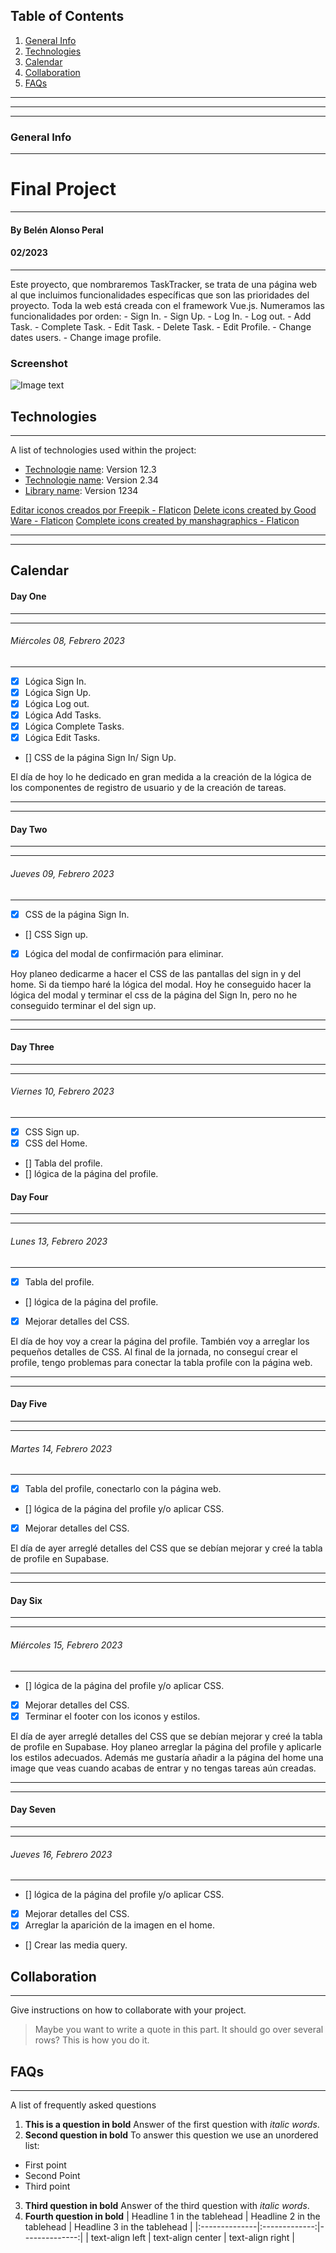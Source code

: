 ## Table of Contents
1. [General Info](#general-info)
2. [Technologies](#technologies)
3. [Calendar](#calendar)
4. [Collaboration](#collaboration)
5. [FAQs](#faqs)
***
***
***
### General Info
***
# Final Project
***
#### By Belén Alonso Peral
#### 02/2023
***
Este proyecto, que nombraremos TaskTracker, se trata de una página web al que incluimos funcionalidades específicas que son las prioridades del proyecto. Toda la web está creada con el framework Vue.js. Numeramos las funcionalidades por orden:
    - Sign In.
    - Sign Up.
    - Log In.
    - Log out.
    - Add Task.
    - Complete Task.
    - Edit Task.
    - Delete Task.
    - Edit Profile.
    - Change dates users.
    - Change image profile.

### Screenshot
![Image text]()


<!-- La información general del proyecto es importante para hacerse una idea de este más allá de la breve explicación. Markdown permite también insertar gráficos, capturas de pantalla u otras imágenes en la documentación. Para esto, basta con escribir una palabra descriptiva entre corchetes, seguida del URL de la imagen entre corchetes (sin espacios intercalados). Delante de este, pon un signo de exclamación para que Markdown lo interprete como un archivo de imagen. -->



## Technologies
***
A list of technologies used within the project:
* [Technologie name](https://example.com): Version 12.3 
* [Technologie name](https://example.com): Version 2.34
* [Library name](https://example.com): Version 1234

<a href="https://www.flaticon.es/iconos-gratis/editar" title="editar iconos">Editar iconos creados por Freepik - Flaticon</a>
<a href="https://www.flaticon.com/free-icons/delete" title="delete icons">Delete icons created by Good Ware - Flaticon</a>
<a href="https://www.flaticon.com/free-icons/complete" title="complete icons">Complete icons created by manshagraphics - Flaticon</a>
<!-- El formato Markdown permite crear viñetas de una lista no numerada con un asterisco (*) al principio de la línea.

Se pueden insertar enlaces en cualquier ubicación del archivo readme.md. El procedimiento es muy similar al que se sigue con un archivo de imagen, solo que sin el signo de exclamación al principio de la línea. Escribe la palabra que se enlazará entre corchetes, seguida de la ruta al sitio web también entre corchetes (y sin espacios intercalados). -->



***
***
## Calendar
#### Day One
***
***
###### Miércoles 08, Febrero 2023
***
- [x] Lógica Sign In.
- [x] Lógica Sign Up.
- [x] Lógica Log out.
- [x] Lógica Add Tasks.
- [x] Lógica Complete Tasks.
- [x] Lógica Edit Tasks.
- [] CSS de la página Sign In/ Sign Up.
  
El día de hoy lo he dedicado en gran medida a la creación de la lógica de los componentes de registro de usuario y de la creación de tareas. 
***
***
#### Day Two
***
***
###### Jueves 09, Febrero 2023
***
- [x] CSS de la página Sign In.
- [] CSS Sign up.
- [x] Lógica del modal de confirmación para eliminar.
  
Hoy planeo dedicarme a hacer el CSS de las pantallas del sign in y del home. Si da tiempo haré la lógica del modal. Hoy he conseguido hacer la lógica del modal y terminar el css de la página del Sign In, pero no he conseguido terminar el del sign up.
***
***
#### Day Three
***
***
###### Viernes 10, Febrero 2023
***
- [x] CSS Sign up.
- [x] CSS del Home.
- [] Tabla del profile.
- [] lógica de la página del profile.

#### Day Four
***
***
###### Lunes 13, Febrero 2023
***
- [x] Tabla del profile.
- [] lógica de la página del profile.
- [x] Mejorar detalles del CSS.

El día de hoy voy a crear la página del profile. También voy a arreglar los pequeños detalles de CSS. Al final de la jornada, no conseguí crear el profile, tengo problemas para conectar la tabla profile con la página web.
***
***
#### Day Five
***
***
###### Martes 14, Febrero 2023
***
- [x] Tabla del profile, conectarlo con la página web.
- [] lógica de la página del profile y/o aplicar CSS.
- [x] Mejorar detalles del CSS.

El día de ayer arreglé detalles del CSS que se debían mejorar y creé la tabla de profile en Supabase. 
***
***
#### Day Six
***
***
###### Miércoles 15, Febrero 2023
***
- [] lógica de la página del profile y/o aplicar CSS.
- [x] Mejorar detalles del CSS.
- [x] Terminar el footer con los iconos y estilos.

El día de ayer arreglé detalles del CSS que se debían mejorar y creé la tabla de profile en Supabase. Hoy planeo arreglar la página del profile y aplicarle los estilos adecuados. Además me gustaría añadir a la página del home una image que veas cuando acabas de entrar y no tengas tareas aún creadas. 
***
***
#### Day Seven
***
***
###### Jueves 16, Febrero 2023
***
- [] lógica de la página del profile y/o aplicar CSS.
- [x] Mejorar detalles del CSS.
- [x] Arreglar la aparición de la imagen en el home.
- [] Crear las media query.

## Collaboration
***
Give instructions on how to collaborate with your project.
> Maybe you want to write a quote in this part. 
> It should go over several rows?
> This is how you do it.

<!-- Un “>” al principio de la línea convierte el texto en una cita. -->


## FAQs
***
A list of frequently asked questions
1. **This is a question in bold**
Answer of the first question with _italic words_. 
2. __Second question in bold__ 
To answer this question we use an unordered list:
* First point
* Second Point
* Third point
3. **Third question in bold**
Answer of the third question with *italic words*.
4. **Fourth question in bold**
| Headline 1 in the tablehead | Headline 2 in the tablehead | Headline 3 in the tablehead |
|:--------------|:-------------:|--------------:|
| text-align left | text-align center | text-align right |


<!-- En el archivo readme.md también pueden utilizarse una combinación de listas ordenadas y no ordenadas. Para ello, solo tienes que continuar la lista numerada con el número correspondiente.

Como ejemplo, hemos integrado palabras y secciones de texto en cursiva y en negrita. Puedes escribir en cursiva colocando un asterisco simple (*) o un guion bajo (_) antes o después de la palabra o sección de texto en cuestión. Los asteriscos dobles o los subrayados se usan para marcar en negrita. -->

